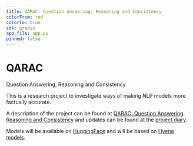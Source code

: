```yaml
---
title: QARAC: Question Answering, Reasoning and Consistency
colorFrom: red
colorTo: blue
sdk: gradio
app_file: app.py
pinned: false
---
```

# QARAC
Question Answering, Reasoning and Consistency

This is a research project to investigate ways of making NLP models more factually accurate.

A description of the project can be found at [QARAC: Question Answering, Reasoning and Consistency](https://playfultechnology.co.uk/qarac-question-answering-reasoning-and-consistency.html)  and updates can be found at the [project diary](https://playfultechnology.co.uk/tag/qarac.html). 

Models will be available on [HuggingFace](https://huggingface.co/PlayfulTechnology) and will be based on [Hyena models](https://arxiv.org/abs/2302.10866).

